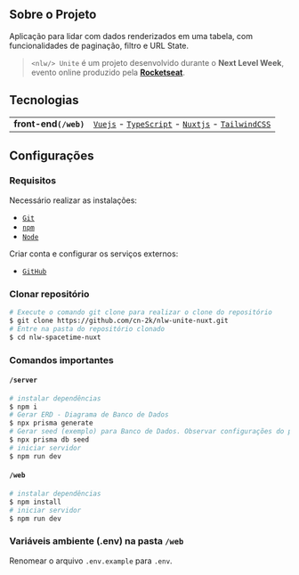## Sobre o Projeto

Aplicação para lidar com dados renderizados em uma tabela, com funcionalidades de paginação, filtro e URL State.

> `<nlw/> Unite` é um projeto desenvolvido durante o **Next Level Week**, evento online produzido pela [**Rocketseat**](https://www.rocketseat.com.br/).


## Tecnologias

<table>
  <tbody>
    <tr>
    <tr>
      <td style="font-weight: bold">front-end<code>(/web)</code></td>
      <td>
        <a href="https://vuejs.org/" target="_blank" rel="noopener noreferrer"><code>Vuejs</code></a> -
        <a href="https://www.typescriptlang.org/" target="_blank" rel="noopener noreferrer"><code>TypeScript</code></a> -
        <a href="https://nuxt.com/" target="_blank" rel="noopener noreferrer"><code>Nuxtjs</code></a> -
        <a href="https://tailwindcss.com/" target="_blank" rel="noopener noreferrer"><code>TailwindCSS</code></a>
      </td>
    </tr>
  </tbody>
</table>

## Configurações

### Requisitos

Necessário realizar as instalações:

- [`Git`](https://git-scm.com/)
- [`npm`](https://www.npmjs.com/)
- [`Node`](https://nodejs.org/)

Criar conta e configurar os serviços externos:

- [`GitHub`](https://github.com/)

### Clonar repositório

```bash
# Execute o comando git clone para realizar o clone do repositório
$ git clone https://github.com/cn-2k/nlw-unite-nuxt.git
# Entre na pasta do repositório clonado
$ cd nlw-spacetime-nuxt
```

### Comandos importantes

#### `/server`

```bash
# instalar dependências
$ npm i
# Gerar ERD - Diagrama de Banco de Dados
$ npx prisma generate
# Gerar seed (exemplo) para Banco de Dados. Observar configurações do prisma no package.json
$ npx prisma db seed
# iniciar servidor
$ npm run dev
```

#### `/web`

```bash
# instalar dependências
$ npm install
# iniciar servidor
$ npm run dev
```

### Variáveis ambiente (.env) na pasta `/web`

Renomear o arquivo `.env.example` para `.env`.
